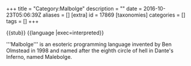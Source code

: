 +++
title = "Category:Malbolge"
description = ""
date = 2016-10-23T05:06:39Z
aliases = []
[extra]
id = 17869
[taxonomies]
categories = []
tags = []
+++

{{stub}}
{{language
|exec=interpreted}}

'''Malbolge''' is an esoteric programming language invented by Ben Olmstead in 1998 and named after the eighth circle of hell in Dante's Inferno, named Malebolge.
